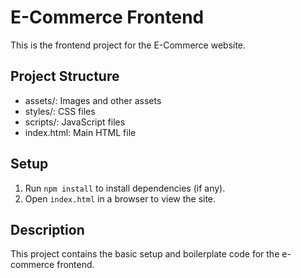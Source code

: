 # E-Commerce Frontend

This is the frontend project for the E-Commerce website.

## Project Structure

- assets/: Images and other assets
- styles/: CSS files
- scripts/: JavaScript files
- index.html: Main HTML file

## Setup

1. Run `npm install` to install dependencies (if any).
2. Open `index.html` in a browser to view the site.

## Description

This project contains the basic setup and boilerplate code for the e-commerce frontend.

